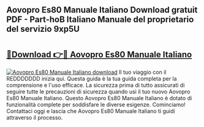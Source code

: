 ## Aovopro Es80 Manuale Italiano Download gratuit PDF - Part-hoB Italiano Manuale del proprietario del servizio 9xp5U

# <h2><a href="http://dfgd5f.blite.top/?on=Aovopro+Es80+Manuale+Italiano">🔗Download 👉🔴 Aovopro Es80 Manuale Italiano</a></h2>

[![Aovopro Es80 Manuale Italiano download](https://i.imgur.com/lujVjoI.png)](http://dfgd5f.blite.top/?on=Aovopro+Es80+Manuale+Italiano)
Il tuo viaggio con il REDDDDDDD inizia qui. Questa guida è la tua guida completa per la comprensione e l'uso efficace. La sicurezza prima di tutto assicurati di seguire tutte le precauzioni di sicurezza quando usi il tuo nuovo Aovopro Es80 Manuale Italiano. Questo Aovopro Es80 Manuale Italiano è dotato di funzionalità complete per soddisfare le diverse esigenze. Cominciamo! Contattaci oggi e lascia che Aovopro Es80 Manuale Italiano ti guidi attraverso il processo.
